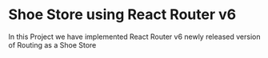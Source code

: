 # Shoe Store using React Router v6
In this Project we have implemented React Router v6 newly released version of Routing as a Shoe Store